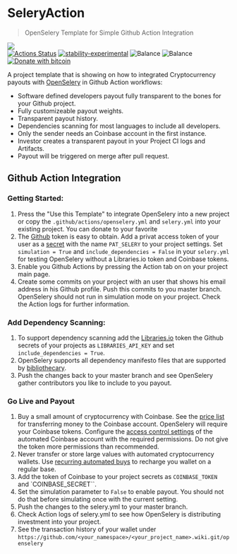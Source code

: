 # SeleryAction
> OpenSelery Template for Simple Github Action Integration

[![](https://img.shields.io/gitter/room/protontypes/openselery)](https://gitter.im/protontypes/openselery)        
[![Actions Status](https://github.com/protontypes/seleryexample/workflows/openselery/badge.svg)](https://github.com/protontypes/seleryexample/actions) 
[![stability-experimental](https://img.shields.io/badge/stability-experimental-orange.svg)](https://github.com/emersion/stability-badges#experimental)
![Balance](https://img.shields.io/endpoint?url=https://raw.githubusercontent.com/wiki/protontypes/seleryexample/openselery/balance_badge.json&style=flat&logo=bitcoin)  ![Balance](https://img.shields.io/endpoint?url=https://raw.githubusercontent.com/wiki/protontypes/seleryexample/openselery/native_balance_badge.json&style=flat&logo=bitcoin)
[![Donate with bitcoin](https://badgen.net/badge/Donate/3PVdiyLPR7MgaeFRJLW9mfuESZS2aAPX9w/orange?icon=bitcoin)](https://raw.githubusercontent.com/wiki/protontypes/openselery/seleryaction/wallet_qrcode.png)  

A project template that is showing on how to integrated Cryptocurrency payouts with [OpenSelery](https://github.com/protontypes/openselery) in Github Action workflows:     
* Software defined developers payout fully transparent to the bones for your Github project.
* Fully customizeable payout weights.
* Transparent payout history.
* Dependencies scanning for most languages to include all developers. 	
* Only the sender needs an Coinbase account in the first instance.	
* Investor creates a transparent payout in your Project CI logs and Artifacts.	
* Payout will be triggered on merge after pull request. 

## Github Action Integration

### Getting Started:
1. Press the "Use this Template" to integrate OpenSelery into a new project or copy the `.github/actions/openselery.yml` and `selery.yml` into your existing project. You can donate to your favorite    
2. The [Github](https://github.com/settings/tokens) token is easy to obtain. Add a privat access token of your user as a [secret](https://help.github.com/en/actions/configuring-and-managing-workflows/creating-and-storing-encrypted-secrets) with the name `PAT_SELERY` to your project settings. Set `simulation = True` and `include_dependencies = False` in your `selery.yml` for testing OpenSelery without a Libraries.io token and Coinbase tokens.
3. Enable you Github Actions by pressing the Action tab on on your project main page.
4. Create some commits on your project with an user that shows his email address in his Github profile. Push this commits to you master branch. OpenSelery should not run in simulation mode on your project. Check the Action logs for further information.

### Add Dependency Scanning:
1. To support dependency scanning add the [Libraries.io](https://libraries.io/api) token the Github secrets of your projects as `LIBRARIES_API_KEY` and set `include_dependencies = True`. 
2. OpenSelery supports all dependency manifesto files that are supported by [bibliothecary](https://github.com/librariesio/bibliothecary).
3. Push the changes back to your master branch and see OpenSelery gather contributors you like to include to you payout. 

### Go Live and Payout
1. Buy a small amount of cryptocurrency with Coinbase. See the [price list](https://help.coinbase.com/en/coinbase/trading-and-funding/pricing-and-fees/fees.html) for transferring money to the Coinbase account. OpenSelery will require your Coinbase tokens. Configure the [access control settings](https://github.com/protontypes/openselery/wiki/Coinbase-Settings) of the automated Coinbase account with the required permissions. Do not give the token more permissions than recommended. 
2. Never transfer or store large values with automated cryptocurrency wallets. Use [recurring automated buys](https://blog.coinbase.com/easier-recurring-buys-and-sells-on-coinbase-9a3cd7ea934e) to recharge you wallet on a regular base. 
3. Add the token of Coinbase to your project secrets as ``COINBASE_TOKEN`` and `COINBASE_SECRET``.
4. Set the simulation parameter to `False` to enable payout. You should not do that before simulating once with the current setting.
5. Push the changes to the selery.yml to your master branch.
6. Check Action logs of selery.yml to see how OpenSelery is distributing investment into your project.  
7. See the transaction history of your wallet under `https://github.com/<your_namespace>/<your_project_name>.wiki.git/openselery`
